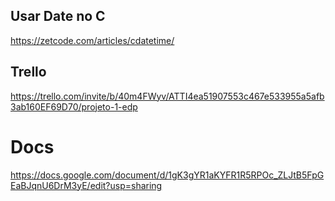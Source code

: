 ## Usar Date no C

https://zetcode.com/articles/cdatetime/

## Trello

https://trello.com/invite/b/40m4FWyv/ATTI4ea51907553c467e533955a5afb3ab160EF69D70/projeto-1-edp

# Docs

https://docs.google.com/document/d/1gK3gYR1aKYFR1R5RPOc_ZLJtB5FpGEaBJqnU6DrM3yE/edit?usp=sharing
